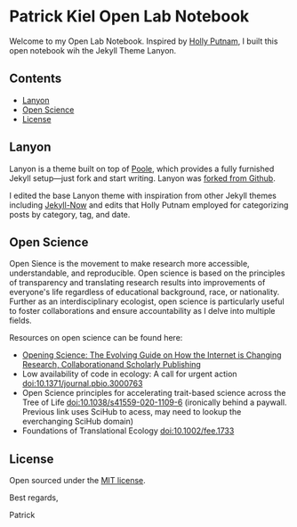 # Patrick Kiel Open Lab Notebook

Welcome to my Open Lab Notebook. Inspired by [Holly Putnam](https://github.com/hputnam/Putnam_Lab_Notebook), I built this open notebook wih the Jekyll Theme Lanyon.

## Contents

- [Lanyon](#Lanyon)
- [Open Science](#Open-Science)
- [License](#license)


## Lanyon

Lanyon is a theme built on top of [Poole](https://github.com/poole/poole), which provides a fully furnished Jekyll setup—just fork and start writing. Lanyon was [forked from Github](https://github.com/poole/lanyon). 

I edited the base Lanyon theme with inspiration from other Jekyll themes including [Jekyll-Now](https://github.com/barryclark/jekyll-now) and edits that Holly Putnam employed for categorizing posts by category, tag, and date.


## Open Science
Open Sience is the movement to make research more accessible, understandable, and reproducible. Open science is based on the principles of transparency and translating research results into improvements of everyone's life regardless of educational background, race, or nationality. Further as an interdisciplinary ecologist, open science is particularly useful to foster collaborations and ensure accountability as I delve into multiple fields. 

Resources on open science can be found here:
* [Opening Science: The Evolving Guide on How the Internet is Changing Research, Collaborationand Scholarly Publishing](https://library.oapen.org/bitstream/handle/20.500.12657/28008/1001989.pdf)
* Low availability of code in ecology: A call for urgent action [doi:10.1371/journal.pbio.3000763](https://doi.org/10.1371/journal.pbio.3000763)
* Open Science principles for accelerating trait-based science across the Tree of Life [doi:10.1038/s41559-020-1109-6](https://sci-hub.se/10.1038/s41559-020-1109-6) (ironically behind a paywall. Previous link uses SciHub to acess, may need to lookup the everchanging SciHub domain)
* Foundations of Translational Ecology [doi:10.1002/fee.1733](https://doi.org/10.1002/fee.1733)


## License

Open sourced under the [MIT license](LICENSE.md).

Best regards,

Patrick
